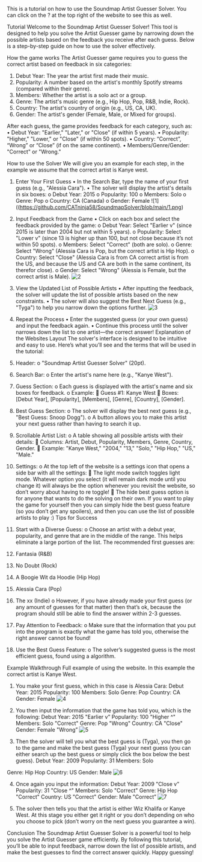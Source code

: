 This is a tutorial on how to use the Soundmap Artist Guesser Solver. You can click on the ? at the top right of the website to see this as well.

Tutorial
Welcome to the Soundmap Artist Guesser Solver! This tool is designed to help you solve the Artist Guesser game by narrowing down the possible artists based on the feedback you receive after each guess. Below is a step-by-step guide on how to use the solver effectively.

How the game works
The Artist Guesser game requires you to guess the correct artist based on feedback in six categories:
1.	Debut Year: The year the artist first made their music.
2.	Popularity: A number based on the artist's monthly Spotify streams (compared within their genre).
4.	Members: Whether the artist is a solo act or a group.
5.	Genre: The artist's music genre (e.g., Hip Hop, Pop, R&B, Indie, Rock).
6.	Country: The artist's country of origin (e.g., US, CA, UK).
7.	Gender: The artist's gender (Female, Male, or Mixed for groups).

After each guess, the game provides feedback for each category, such as:
•	Debut Year: "Earlier," "Later," or "Close" (if within 5 years).
•	Popularity: "Higher," "Lower," or "Close" (if within 50 spots).
•	Country: “Correct”, “Wrong” or “Close” (if on the same continent).
•	Members/Genre/Gender: "Correct" or "Wrong."

How to use the Solver
We will give you an example for each step, in the example we assume that the correct artist is Kanye west.
1. Enter Your First Guess
•	In the Search Bar, type the name of your first guess (e.g., "Alessia Cara").
•	The solver will display the artist's details in six boxes:
o	Debut Year: 2015
o	Popularity: 100
o	Members: Solo
o	Genre: Pop
o	Country: CA (Canada)
o	Gender: Female
![1]((https://github.com/CATninja58/SoundmapSolver/blob/main/1.png)

2. Input Feedback from the Game
•	Click on each box and select the feedback provided by the game:
o	Debut Year: Select "Earlier v" (since 2015 is later than 2004 but not within 5 years).
o	Popularity: Select "Lower v" (since 13 is higher up than 100, but not close because it’s not within 50 spots).
o	Members: Select "Correct" (both are solo).
o	Genre: Select "Wrong" (Alessia Cara is Pop, but the correct artist is Hip Hop).
o	Country: Select "Close" (Alessia Cara is from CA correct artist is from the US, and because the US and CA are both in the same continent, its therefor close).
o	Gender: Select "Wrong" (Alessia is Female, but the correct artist is Male).
![2](https://github.com/user-attachments/assets/15f98f80-45b0-4ac0-9fd8-957758746349)
 
3. View the Updated List of Possible Artists
•	After inputting the feedback, the solver will update the list of possible artists based on the new constraints.
•	The solver will also suggest the Best Next Guess (e.g., "Tyga") to help you narrow down the options further.
![3](https://github.com/user-attachments/assets/e82fa8ad-aac7-453e-99c2-61c77bd78949)
 
4. Repeat the Process
•	Enter the suggested guess (or your own guess) and input the feedback again.
•	Continue this process until the solver narrows down the list to one artist—the correct answer!
Explanation of the Websites Layout
The solver's interface is designed to be intuitive and easy to use. Here’s what you’ll see and the terms that will be used in the tutorial:
1.	Header:
o	"Soundmap Artist Guesser Solver" (20pt).
2.	Search Bar:
o	Enter the artist's name here (e.g., "Kanye West").
3.	Guess Section:
o	Each guess is displayed with the artist's name and six boxes for feedback.
o	Example:
	Guess #1: Kanye West
	Boxes: [Debut Year], [Popularity], [Members], [Genre], [Country], [Gender].
4.	Best Guess Section:
o	The solver will display the best next guess (e.g., "Best Guess: Snoop Dogg").
o	A button allows you to make this artist your next guess rather than having to search it up.
5.	Scrollable Artist List:
o	A table showing all possible artists with their details:
	Columns: Artist, Debut, Popularity, Members, Genre, Country, Gender.
	Example: "Kanye West," "2004," "13," "Solo," "Hip Hop," "US," "Male."
6.	Settings:
o	At the top left of the website is a settings icon that opens a side bar with all the settings:
	The light mode switch toggles light mode. Whatever option you select (it will remain dark mode until you change it) will always be the option whenever you revisit the website, so don’t worry about having to re toggle! 
	The hide best guess option is for anyone that wants to do the solving on their own. If you want to play the game for yourself then you can simply hide the best guess feature (so you don’t get any spoilers), and then you can use the list of possible artists to play :)
Tips for Success
1.	Start with a Diverse Guess:
o	Choose an artist with a debut year, popularity, and genre that are in the middle of the range. This helps eliminate a large portion of the list. The recommended first guesses are: 
1.	Fantasia (R&B)
2.	No Doubt (Rock)
3.	A Boogie Wit da Hoodie (Hip Hop)
4.	Alessia Cara (Pop)
5.	The xx (Indie)
o	However, if you have already made your first guess (or any amount of guesses for that matter) then that’s ok, because the program should still be able to find the answer within 2-3 guesses.
2.	Pay Attention to Feedback:
o	Make sure that the information that you put into the program is exactly what the game has told you, otherwise the right answer cannot be found!
3.	Use the Best Guess Feature:
o	The solver’s suggested guess is the most efficient guess, found using a algorithm.

Example Walkthrough
Full example of using the website. In this example the correct artist is Kanye West.
1.	You make your first guess, which in this case is Alessia Cara:
Debut Year: 2015	Popularity: 100	Members: Solo
Genre: Pop	Country: CA	Gender: Female
![4](https://github.com/user-attachments/assets/73ba6f84-532d-42db-8319-1ffe7868e954)

 
2.	You then input the information that the game has told you, which is the following:
Debut Year: 2015
"Earlier v”	Popularity: 100
"Higher ^"	Members: Solo
"Correct"
Genre: Pop
"Wrong"	Country: CA
"Close"	Gender: Female
"Wrong”
![5](https://github.com/user-attachments/assets/8ed56dc9-fe00-463b-b3d8-20c271587cd3)

 
3.	Then the solver will tell you what the best guess is (Tyga), you then go to the game and make the best guess (Tyga) your next guess (you can either search up the best guess or simply click the box below the best guess).
Debut Year: 2009
	Popularity: 31
	Members: Solo

Genre: Hip Hop
	Country: US
	Gender: Male
![6](https://github.com/user-attachments/assets/3d18a8ba-01b4-4091-b3f3-2e0296d45d76)


 
4.	Once again you input the information:
Debut Year: 2009
"Close v”	Popularity: 31
"Close ^"	Members: Solo
"Correct"
Genre: Hip Hop
"Correct"	Country: US
"Correct"	Gender: Male
"Correct”
![7](https://github.com/user-attachments/assets/dec8abd7-9ec6-4299-b59b-06b86778098c)

 
5.	The solver then tells you that the artist is either Wiz Khalifa or Kanye West. At this stage you either get it right or you don’t depending on who you choose to pick (don’t worry on the next guess you guarantee a win).



Conclusion
The Soundmap Artist Guesser Solver is a powerful tool to help you solve the Artist Guesser game efficiently. By following this tutorial, you’ll be able to input feedback, narrow down the list of possible artists, and make the best guesses to find the correct answer quickly. Happy guessing!



